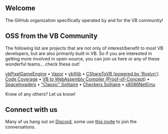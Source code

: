 ## Welcome
The GitHub organization specifically operated by and for the VB community!

## OSS from the VB Community
The following list are projects that are not only of interest/benefit to most VB developers, but are also primarily built in VB. So if you are interested in getting more involved in open-source, you can join us here or any of these wonderful teams... check these out!

[vbPixelGameEngine](https://github.com/DualBrain/vbPixelGameEngine) • [Vazor](https://github.com/VBAndCs/Vazor) • [vbXlib](https://github.com/Dualbrain/vbXlib) • [CSharpToVB (powered by 'Roslyn')](https://github.com/paul1956/CSharpToVB) [Code Coverage](https://github.com/paul1956/Code-Coverage) • [VB to WebAssembly Compiler (Proof-of-Concept)](https://github.com/biocad-cloud/data.ts/releases/tag/v0.5.136-alpha) • [SpaceInvaders](https://github.com/CoolCoderSuper/SpaceInvaders) • ["Classic" Solitaire](https://github.com/DualBrain/Solitaire) • [Checkers Solitaire](https://github.com/DualBrain/CheckersSolitaire) • [x8086NetEmu](https://github.com/morphx666/x8086NetEmu)

Know of any others? Let us know!

## Connect with us
Many of us hang out on [Discord](https://discord.gg/Y8EH5fF6WG), some use [this invite](https://discord.gg/Y8EH5fF6WG) to join the conversations.

<!--

**Here are some ideas to get you started:**

🙋‍♀️ A short introduction - what is your organization all about?
🌈 Contribution guidelines - how can the community get involved?
👩‍💻 Useful resources - where can the community find your docs? Is there anything else the community should know?
🍿 Fun facts - what does your team eat for breakfast?
🧙 Remember, you can do mighty things with the power of [Markdown](https://docs.github.com/github/writing-on-github/getting-started-with-writing-and-formatting-on-github/basic-writing-and-formatting-syntax)
-->
